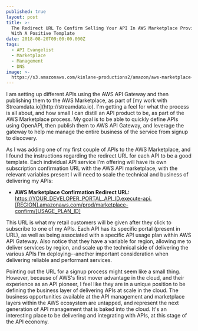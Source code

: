 ```yaml
---
published: true
layout: post
title: >-
  The Redirect URL To Confirm Selling Your API In AWS Marketplace Provides Us
  With A Positive Template
date: 2018-08-20T09:00:00.000Z
tags:
  - API Evangelist
  - Marketplace
  - Management
  - DNS
image: >-
  https://s3.amazonaws.com/kinlane-productions2/amazon/aws-marketplace-aws-saas-seller-integration-guide.png
---
```

<p></p>I am setting up different APIs using the AWS API Gateway and then publishing them to the AWS Marketplace, as part of [my work with Streamdata.io](http://streamdata.io). I'm getting a feel for what the process is all about, and how small I can distill an API product to be, as part of the AWS Marketplace process. My goal is to be able to quickly define APIs using OpenAPI, then publish them to AWS API Gateway, and leverage the gateway to help me manage the entire business of the service from signup to discovery.

As I was adding one of my first couple of APIs to the AWS Marketplace, and I found the instructions regarding the redirect URL for each API to be a good template. Each individual API service I'm offering will have its own subscription confirmation URL with the AWS API marketplace, with the relevant variables present I will need to scale the technical and business of delivering my APIs:

- **AWS Marketplace Confirmation Redirect URL:** https://YOUR_DEVELOPER_PORTAL_API_ID.execute-api.[REGION].amazonaws.com/prod/marketplace-confirm/[USAGE_PLAN_ID]

This URL is what my retail customers will be given after they click to subscribe to one of my APIs. Each API has its specific portal (present in URL), as well as being associated with a specific API usage plan within AWS API Gateway. Also notice that they have a variable for region, allowing me to deliver services by region, and scale up the technical side of delivering the various APIs I'm deploying--another important consideration when delivering reliable and performant services.

Pointing out the URL for a signup process might seem like a small thing. However, because of AWS's first mover advantage in the cloud, and their experience as an API pioneer, I feel like they are in a unique position to be defining the business layer of delivering APIs at scale in the cloud. The business opportunities available at the API management and marketplace layers within the AWS ecosystem are untapped, and represent the next generation of API management that is baked into the cloud. It's an interesting place to be delivering and integrating with APIs, at this stage of the API economy.
